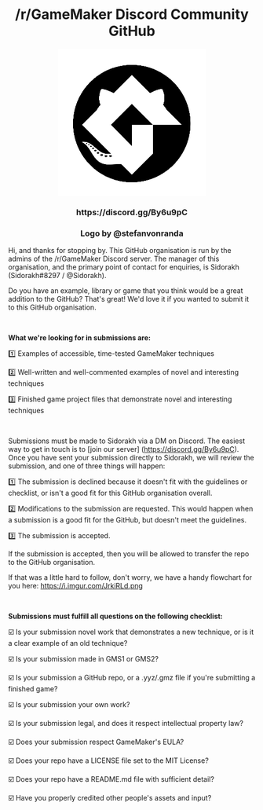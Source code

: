 <h1 align="center">/r/GameMaker Discord Community GitHub</h1>
<p align="center"><img src="https://raw.githubusercontent.com/GameMakerDiscord/about/master/LOGO_small.png" style="display:block; margin:auto; width:300px"></p>
<h3 align="center">https://discord.gg/By6u9pC</h3>
<h3 align="center">Logo by @stefanvonranda</h3>

Hi, and thanks for stopping by. This GitHub organisation is run by the admins of the /r/GameMaker Discord server. The manager of this organisation, and the primary point of contact for enquiries, is Sidorakh (Sidorakh#8297 / @Sidorakh).

Do you have an example, library or game that you think would be a great addition to the GitHub? That's great! We'd love it if you wanted to submit it to this GitHub organisation.

&nbsp;

**What we're looking for in submissions are:**

:one: Examples of accessible, time-tested GameMaker techniques

:two: Well-written and well-commented examples of novel and interesting techniques

:three: Finished game project files that demonstrate novel and interesting techniques

&nbsp;

Submissions must be made to Sidorakh via a DM on Discord. The easiest way to get in touch is to [join our server]
(https://discord.gg/By6u9pC). Once you have sent your submission directly to Sidorakh, we will review the submission, and one of three things will happen:

:one: The submission is declined because it doesn't fit with the guidelines or checklist, or isn't a good fit for this GitHub organisation overall. 

:two: Modifications to the submission are requested. This would happen when a submission is a good fit for the GitHub, but doesn't meet the guidelines.

:three: The submission is accepted.

If the submission is accepted, then you will be allowed to transfer the repo to the GitHub organisation.

If that was a little hard to follow, don't worry, we have a handy flowchart for you here: https://i.imgur.com/JrkiRLd.png

&nbsp;

**Submissions must fulfill all questions on the following checklist:**

:ballot_box_with_check: Is your submission novel work that demonstrates a new technique, or is it a clear example of an old technique?

:ballot_box_with_check: Is your submission made in GMS1 or GMS2?

:ballot_box_with_check: Is your submission a GitHub repo, or a .yyz/.gmz file if you're submitting a finished game?

:ballot_box_with_check: Is your submission your own work?

:ballot_box_with_check: Is your submission legal, and does it respect intellectual property law?

:ballot_box_with_check: Does your submission respect GameMaker's EULA?

:ballot_box_with_check: Does your repo have a LICENSE file set to the MIT License?

:ballot_box_with_check: Does your repo have a README.md file with sufficient detail?

:ballot_box_with_check: Have you properly credited other people's assets and input?
